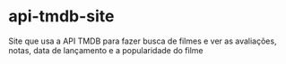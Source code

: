 # api-tmdb-site
Site que usa a API TMDB para fazer busca de filmes e ver as avaliações, notas, data de lançamento e a popularidade do filme
